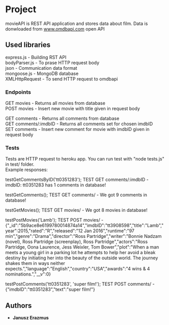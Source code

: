 # Project

movieAPI is REST API application and stores data about film. Data is donwloaded from www.omdbapi.com open API

## Used libraries

express.js -  Building RST API<br/>
bodyParser.js - To prase HTTP request body<br/>
json - Communication data format<br/>
mongoose.js - MongoDB database<br/>
XMLHttpRequest - To send HTTP request to omdbapi<br/>

### Endpoints

GET movies - Returns all movies from database<br/>
POST movies - Insert new movie with title given in request body<br/>

GET comments - Returns all comments from database<br/>
GET comments/:imdbID - Returns all comments set for chosen imdbID<br/>
SET comments - Insert new comment for movie with imdbID given in request body<br/>

### Tests
Tests are HTTP request to heroku app. You can run test with "node tests.js" in test/ folder.<br/>
Example responses:<br/>

testGetCommentsByID('tt0351283');
TEST GET comments/:imdbID - imdbID: tt0351283 has 1 comments in database!<br/>

testGetComments();
TEST GET comments/ - We got 9 comments in database!<br/>

testGetMovies();
TEST GET movies/ - We got 8 movies in database!<br/>

testPostMovies('Lamb');
TEST POST movies/ - {"_id":"5b9ace8e6199780014874a14","imdbID":"tt3908598","title":"Lamb","year":2015,"rated":"R","released":"12 Jan 2016","runtime":"97 min","genre":"Drama","director":"Ross Partridge","writer":"Bonnie Nadzam (novel), Ross Partridge (screenplay), Ross Partridge","actors":"Ross Partridge, Oona Laurence, Jess Weixler, Tom Bower","plot":"When a man meets a young girl in a parking lot he attempts to help her avoid a bleak destiny by initiating her into the beauty of the outside world. The journey shakes them in ways neither expects.","language":"English","country":"USA","awards":"4 wins & 4 nominations.","__v":0}<br/>

testPostComments('tt0351283', 'super film!');
TEST POST comments/ - {"imdbID":"tt0351283","text":"super film!"}<br/>

## Authors

* **Janusz Erazmus**